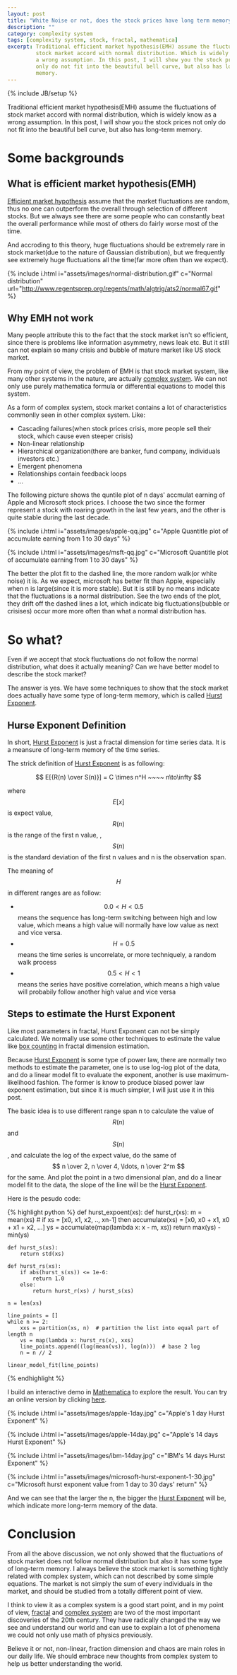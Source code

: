 ```yaml
---
layout: post
title: "White Noise or not, does the stock prices have long term memory"
description: ""
category: complexity system
tags: [complexity system, stock, fractal, mathematica]
excerpt: Traditional efficient market hypothesis(EMH) assume the fluctuations of 
         stock market accord with normal distribution. Which is widely know as 
         a wrong assumption. In this post, I will show you the stock prices not
         only do not fit into the beautiful bell curve, but also has long-term
         memory. 
---
```

{% include JB/setup %}

Traditional efficient market hypothesis(EMH) assume the fluctuations of 
stock market accord with normal distribution, which is widely know as 
a wrong assumption. In this post, I will show you the stock prices not
only do not fit into the beautiful bell curve, but also has long-term
memory. 

# Some backgrounds

## What is efficient market hypothesis(EMH)

[Efficient market hypothesis][1] assume that the market fluctuations are 
random, thus no one can outperform the overall through selection of different
stocks. But we always see there are some people who can constantly beat the 
overall performance while most of others do fairly worse most of the time.

And accroding to this theory, huge fluctuations should be extremely rare in 
stock market(due to the nature of Gaussian distribution), but we frequently 
see extremely huge fluctuations all the time(far more often than we expect).

{% include i.html i="assets/images/normal-distribution.gif" c="Normal distribution" url="http://www.regentsprep.org/regents/math/algtrig/ats2/normal67.gif" %}

## Why EMH not work

Many people attribute this to the fact that the stock market isn't so efficient, 
since there is problems like information asymmetry, news leak etc. But it still 
can not explain so many crisis and bubble of mature market like US stock market.

From my point of view, the problem of EMH is that stock market system, like many
other systems in the nature, are actually [complex system][2]. We can not only
use purely mathematica formula or differential equations to model this system.

As a form of complex system, stock market contains a lot of characteristics 
commonlly seen in other complex system. Like:

+ Cascading failures(when stock prices crisis, more people sell their 
stock, which cause even steeper crisis)
+ Non-linear relationship
+ Hierarchical organization(there are banker, fund company, individuals 
  investors etc.)
+ Emergent phenomena
+ Relationships contain feedback loops
+ ...

The following picture shows the quntile plot of n days' accmulat earning of 
Apple and Microsoft stock prices. I choose the two since the former represent
a stock with roaring growth in the last few years, and the other is quite stable
during the last decade.

{% include i.html i="assets/images/apple-qq.jpg" c="Apple Quantitle plot of accumulate earning from 1 to 30 days" %}

{% include i.html i="assets/images/msft-qq.jpg" c="Microsoft Quantitle plot of accumulate earning from 1 to 30 days" %}

The better the plot fit to the dashed line, the more random walk(or white noise)
it is. As we expect, microsoft has better fit than Apple, especially when n is 
large(since it is more stable). But it is still by no means indicate that the 
fluctuations is a normal distribution. See the two ends of the plot, they drift
off the dashed lines a lot, which indicate big fluctuations(bubble or crisises) 
occur more more often than what a normal distribution has. 

# So what? 

Even if we accept that stock fluctuations do not follow the normal distribution,
what does it actually meaning? Can we have better model to describe the stock 
market? 

The answer is yes. We have some techniques to show that the stock market does 
actually have some type of long-term memory, which is called [Hurst Exponent][3].

## Hurse Exponent Definition 

In short, [Hurst Exponent][3] is just a fractal dimension for time series data.
It is a meansure of long-term memory of the time series. 

The strick definition of [Hurst Exponent][3] is as following:

$$ E[{R(n) \over S(n)}] = C \times n^H  ~~~~ n\to\infty $$

where $$ E[x] $$ is expect value, $$ R(n) $$ is the range of the first n value, 
, $$ S(n) $$ is the standard deviation of the first n values and n is the 
observation span.

The meaning of $$ H $$ in different ranges are as follow:

+ $$ 0.0 < H < 0.5 $$ means the sequence has long-term switching between high 
  and low value, which means a high value will normally have low value as next
  and vice versa.
+ $$ H = 0.5 $$ means the time series is uncorrelate, or more techniquely, a 
  random walk process
+ $$ 0.5 < H < 1 $$ means the series have positive correlation, which means 
  a high value will probabily follow another high value and vice versa

## Steps to estimate the Hurst Exponent

Like most parameters in fractal, Hurst Exponent can not be simply calculated.
We normally use some other techniques to estimate the value like [box counting][5]
in fractal dimension estimation.

Because [Hurst Exponent][3] is some type of power law, there are normally two 
methods to estimate the parameter, one is to use log-log plot of the data, and 
do a linear model fit to evaluate the exponent, another is use 
maximum-likelihood fashion. The former is know to produce biased power law 
exponent estimation, but since it is much simpler, I will just use it in this
post.

The basic idea is to use different range span n to calculate the value of 
$$ R(n) $$ and $$ S(n) $$, and calculate the log of the expect value, do the 
same of $$ n \over 2, n \over 4, \ldots, n \over 2^m $$ for the same. And 
plot the point in a two dimensional plan, and do a linear model fit to 
the data, the slope of the line will be the [Hurst Exponent][3].

Here is the pesudo code:

{% highlight python %}
def hurst_expoent(xs):
    def hurst_r(xs):
        m = mean(xs)
        # if xs = [x0, x1, x2, .., xn-1] then accumulate(xs) = [x0, x0 + x1, x0 + x1 + x2, ...]
        ys = accumulate(map(lambda x: x - m, xs)) 
        return max(ys) - min(ys)

    def hurst_s(xs):
        return std(xs)

    def hurst_rs(xs):
        if abs(hurst_s(xs)) <= 1e-6:
            return 1.0
        else:
            return hurst_r(xs) / hurst_s(xs)

    n = len(xs)

    line_points = []
    while n >= 2:
        xxs = partition(xs, n)  # partition the list into equal part of length n
        vs = map(lambda x: hurst_rs(x), xxs)
        line_points.append((log(mean(vs)), log(n)))  # base 2 log
        n = n // 2

    linear_model_fit(line_points)
{% endhighlight %}

I build an interactive demo in [Mathematica][7] to explore the result. You can
try an online version by clicking [here][8]. 

{% include i.html i="assets/images/apple-1day.jpg" c="Apple's 1 day Hurst Exponent" %}

{% include i.html i="assets/images/apple-14day.jpg" c="Apple's 14 days Hurst Exponent" %}

{% include i.html i="assets/images/ibm-14day.jpg" c="IBM's 14 days Hurst Exponent" %}

{% include i.html i="assets/images/microsoft-hurst-exponent-1-30.jpg" c="Microsoft hurst exponent value from 1 day to 30 days' return" %}

And we can see that the larger the n, the bigger the [Hurst Exponent][3] will 
be, which indicate more long-term memory of the data. 

# Conclusion

From all the above discussion, we not only showed that the fluctuations of 
stock market does not follow normal distribution but also it has some type 
of long-term memory. I always believe the stock market is something tightly 
related with complex system, which can not described by some simple equations.
The market is not simply the sum of every individuals in the market, and 
should be studied from a totally different point of view. 

I think to view it as a complex system is a good start point, and in my point
of view, [fractal][9] and [complex system][2] are two of the most important 
discoveries of the 20th century. They have radically changed the way we see 
and understand our world and can use to explain a lot of phenomena we could 
not only use math of physics previously.

Believe it or not, non-linear, fraction dimension and chaos are main roles
in our daily life. We should embrace new thoughts from complex system to 
help us better understanding the world.


[1]: https://en.wikipedia.org/wiki/Efficient-market_hypothesis
[2]: https://en.wikipedia.org/wiki/Complex_system
[3]: https://en.wikipedia.org/wiki/Hurst_exponent
[4]: http://mathworld.wolfram.com/HurstExponent.html
[5]: https://en.wikipedia.org/wiki/Box_counting
[6]: http://epubs.siam.org/doi/abs/10.1137/070710111
[7]: https://www.wolfram.com/mathematica/
[8]: https://www.wolframcloud.com/objects/d9186611-6891-457e-85ad-075556dfb803
[9]: https://en.wikipedia.org/wiki/Fractal